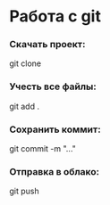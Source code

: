 # Работа с git
### Скачать проект:
git clone <URL>
### Учесть все файлы:
git add .
### Сохранить коммит:
git commit -m "..."
### Отправка в облако:
git push

